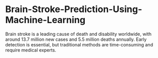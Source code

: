 # Brain-Stroke-Prediction-Using-Machine-Learning
Brain stroke is a leading cause of death and disability worldwide, with around 13.7 million new cases and 5.5 million deaths annually. Early detection is essential, but traditional methods are time-consuming and require medical experts. 
